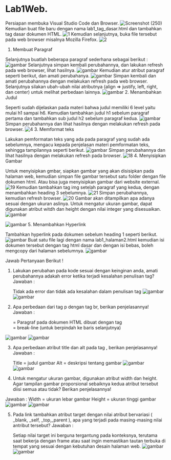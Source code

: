 # Lab1Web.
Persiapan membuka Visual Studio Code dan Browser.
![Screenshot (250)](https://github.com/user-attachments/assets/1d166297-3432-4acc-a7c5-0486cf6de417)
Kemudian buat file baru dengan nama lab1_tag_dasar.html dan tambahkan tag dasar dokumen HTML.
![1](https://github.com/user-attachments/assets/809d1fea-f9dd-43c7-8819-8d8bcee9acf6)
Kemudian selanjutnya, buka file tersebut pada web browser misalnya Mozilla Firefox.
![2](https://github.com/user-attachments/assets/dfd091f3-b1e3-49a3-ab0f-a094f12d58d8)
1. Membuat Paragraf
   
Selanjutnya buatlah beberapa paragraf sederhana sebagai berikut :
![gambar](https://github.com/user-attachments/assets/d7188bf3-5228-4233-920a-83fda1357e06)
Selanjutnya simpan kembali perubahannya, dan lakukan refresh pada web browser, lihat hasilnya.
![gambar](https://github.com/user-attachments/assets/b42c755d-f6bd-4116-87e3-81b944c9115a)
Kemudian atur atribut paragraf seperti berikut, dan amati perubahanya.
![gambar](https://github.com/user-attachments/assets/bebea66a-8498-4b94-bfcf-51c76f4a615b)
Simpan kembali dan amati perubahannya dengan melakukan refresh pada web browser. Selanjutnya silakan ubah-ubah nilai atributnya (align => justify, left, right, dan center) untuk melihat perbedaan lainnya.
![gambar](https://github.com/user-attachments/assets/6486f49f-85c6-42ab-b1f1-6eb4697eb3d8)
2. Menambahkan Judul

Seperti sudah dijelaskan pada materi bahwa judul memiliki 6 level yaitu mulai h1 sampai h6. Kemudian tambahkan judul h1 sebelum paragraf pertama dan tambahkan sub judul h2 sebelum paragraf kedua.
![gambar](https://github.com/user-attachments/assets/190a7a91-f8b5-405a-9e36-c55dfb2ec48a)
Simpan perubahannya dan lihat hasilnya dengan melakukan refresh pada browser.
![4](https://github.com/user-attachments/assets/25ecaa64-0b05-4186-ab3e-6309c5ad25da)
3. Memformat teks

Lakukan pemformatan teks yang ada pada paragraf yang sudah ada sebelumnya, mengacu kepada penjelasan materi pemformatan teks, sehingga tampilannya seperti berikut.
![gambar](https://github.com/user-attachments/assets/1fa12231-3933-42e1-b665-4194ffcb2387)
Simpan perubahannya dan lihat hasilnya dengan melakukan refresh pada browser.
![18](https://github.com/user-attachments/assets/20c7fe40-21b7-4137-9763-a5eb265c88fe)
4. Menyisipkan Gambar

Untuk menyisipkan gmbar, siapkan gambar yang akan disisipkan pada halaman web, kemudian simpan file gambar tersebut satu folder dengan file dokumen html. Atau bisa juga menyisipkan gambar dari website external.
![19](https://github.com/user-attachments/assets/c1ef1ed3-30ee-476e-beb3-ee3ffe9d2569)
Kemudian tambahkan tag img setelah paragraf yang kedua, dengan menambahkan heading 3 sebelumnya.
![21](https://github.com/user-attachments/assets/cec3b18f-e251-45d4-9e8d-9ca4f26d01d3)
Simpan perubahannya, kemudian refresh browser.
![20](https://github.com/user-attachments/assets/0705cebf-ac99-4a56-b906-5ed2261e6561)
Gambar akan ditampilkan apa adanya sesuai dengan ukuran aslinya. Untuk mengatur ukuran gambar, dapat digunakan atribut witdh dan height dengan nilai integer yang disesuaikan.
![gambar](https://github.com/user-attachments/assets/0ea4ef8c-032f-4237-98de-d41c0acc4dc6)

![gambar](https://github.com/user-attachments/assets/0d0f1942-f597-4661-9e03-795d24d4b89d)
5. Menambahkan Hyperlink

Tambahkan hyperlink pada dokumen sebelum heading 1 seperti berikut.
![gambar](https://github.com/user-attachments/assets/e7932544-8fec-45de-b0dd-61f603416023)
Buat satu file lagi dengan nama lab1_halaman2.html kemudian isi dokumen tersebut dengan tag html dasar dan dengan isi bebas, boleh mengcopy dari halaman sebelumnya.
![gambar](https://github.com/user-attachments/assets/271886b5-fc92-4e94-af5d-d0e8ac669836)


Jawab Pertanyaan Berikut !
1.	Lakukan perubahan pada kode sesuai dengan keinginan anda, amati perubahannya adakah error ketika terjadi kesalahan penulisan tag?
Jawaban :

    Tidak ada error  dan tidak ada kesalahan dalam penulisan tag
![gambar](https://github.com/user-attachments/assets/22320f88-eeee-48a9-8418-e5bcaa892994)
![gambar](https://github.com/user-attachments/assets/8ec2d971-09ff-4111-b5e4-a70fe21eeeb6)

3.	Apa perbedaan dari tag p dengan tag br, berikan penjelasannya!
Jawaban :

    <p> = Paragraf pada dokumen HTML dibuat dengan tag
    <br> = break-line (untuk berpindah ke baris selanjutnya)
![gambar](https://github.com/user-attachments/assets/b6a9d1dd-eed2-4f3a-a40e-568de737ae0f)
![gambar](https://github.com/user-attachments/assets/4baffbff-e748-4127-96f6-fd45aaa3dae3)

3.	Apa perbedaan atribut title dan alt pada tag <img>, berikan penjelasannya!
Jawaban :

    Title = judul gambar 
	  Alt = deskripsi tentang gambar 
![gambar](https://github.com/user-attachments/assets/469c3749-d28c-4fa0-8b86-e6b2b5155996)
![gambar](https://github.com/user-attachments/assets/1d9f6d65-d34a-4681-a628-8c63fadc83ea)

4. Untuk mengatur ukuran gambar, digunakan atribut width dan height. Agar tampilan gambar proporsional sebaiknya kedua atribut tersebut diisi semua atau tidak? Berikan penjelasannya!

Jawaban :
    Width = ukuran lebar gambar 
    Height = ukuran tinggi gambar 
![gambar](https://github.com/user-attachments/assets/18ec923b-66b4-454d-9ee2-522e7b70f846)
![gambar](https://github.com/user-attachments/assets/e04cc4d7-5b94-448a-8083-6c684c092b0c)


5. Pada link tambahkan atribut target dengan nilai atribut bervariasi ( _blank, _self, _top,_parent ), apa yang terjadi pada masing-masing nilai antribut tersebut?
Jawaban :

    Setiap nilai target ini berguna tergantung pada konteksnya, terutama saat bekerja dengan frame atau saat ingin memastikan tautan terbuka di tempat yang sesuai dengan     kebutuhan desain halaman web.
![gambar](https://github.com/user-attachments/assets/9d2c794f-4300-4cb1-8322-6cb61d1933ba)
![gambar](https://github.com/user-attachments/assets/670db2d3-746d-4d85-b22f-60b937ae100c)
